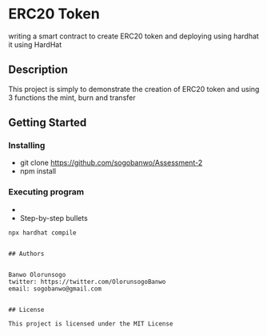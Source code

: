 # ERC20 Token 

writing a smart contract to create ERC20 token and deploying using hardhat it using HardHat 

## Description

This project is simply to demonstrate the creation of ERC20 token and using 3 functions the mint, burn and transfer

## Getting Started

### Installing

* git clone https://github.com/sogobanwo/Assessment-2
* npm install

### Executing program

* 
* Step-by-step bullets
```
npx hardhat compile
```

```

## Authors


Banwo Olorunsogo
twitter: https://twitter.com/OlorunsogoBanwo
email: sogobanwo@gmail.com


## License

This project is licensed under the MIT License
